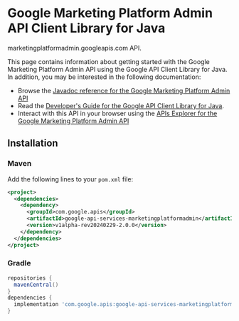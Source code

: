# Google Marketing Platform Admin API Client Library for Java

marketingplatformadmin.googleapis.com API.

This page contains information about getting started with the Google Marketing Platform Admin API
using the Google API Client Library for Java. In addition, you may be interested
in the following documentation:

* Browse the [Javadoc reference for the Google Marketing Platform Admin API][javadoc]
* Read the [Developer's Guide for the Google API Client Library for Java][google-api-client].
* Interact with this API in your browser using the [APIs Explorer for the Google Marketing Platform Admin API][api-explorer]

## Installation

### Maven

Add the following lines to your `pom.xml` file:

```xml
<project>
  <dependencies>
    <dependency>
      <groupId>com.google.apis</groupId>
      <artifactId>google-api-services-marketingplatformadmin</artifactId>
      <version>v1alpha-rev20240229-2.0.0</version>
    </dependency>
  </dependencies>
</project>
```

### Gradle

```gradle
repositories {
  mavenCentral()
}
dependencies {
  implementation 'com.google.apis:google-api-services-marketingplatformadmin:v1alpha-rev20240229-2.0.0'
}
```

[javadoc]: https://googleapis.dev/java/google-api-services-marketingplatformadmin/latest/index.html
[google-api-client]: https://github.com/googleapis/google-api-java-client/
[api-explorer]: https://developers.google.com/apis-explorer/#p/marketingplatformadmin/v1/
